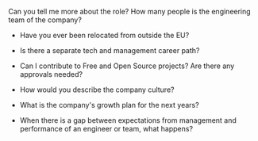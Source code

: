 


Can you tell me more about the role?
How many people is the engineering team of the company?


- Have you ever been relocated from outside the EU?
- Is there a separate tech and management career path?
- Can I contribute to Free and Open Source projects? Are there any
approvals needed?
- How would you describe the company culture?

- What is the company's growth plan for the next years?

- When there is a gap between expectations from management and performance of an engineer or team, what happens?